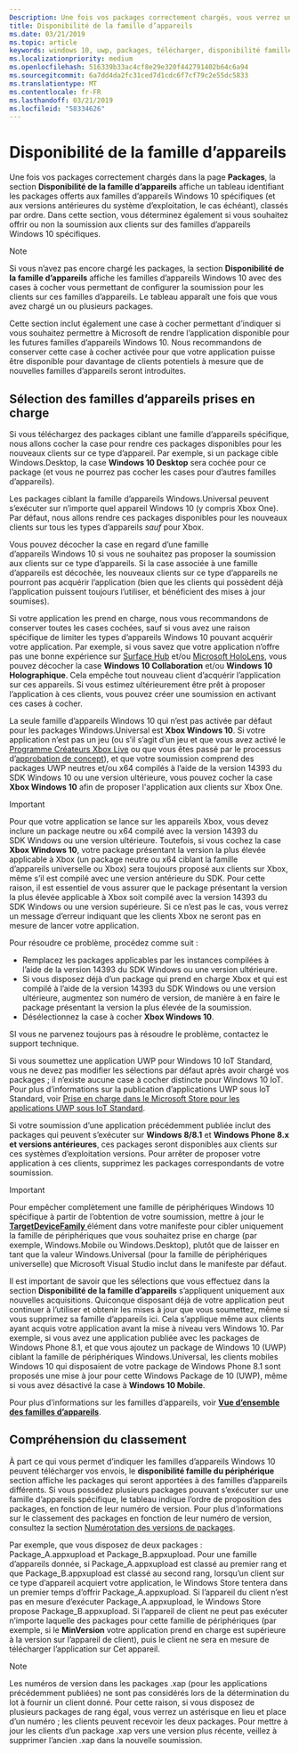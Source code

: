 ```yaml
---
Description: Une fois vos packages correctement chargés, vous verrez un tableau indiquant les packages offerts aux familles d’appareils Windows 10 spécifiques (et aux versions antérieures du système d’exploitation, le cas échéant), classés par ordre.
title: Disponibilité de la famille d’appareils
ms.date: 03/21/2019
ms.topic: article
keywords: windows 10, uwp, packages, télécharger, disponibilité famille d’appareils
ms.localizationpriority: medium
ms.openlocfilehash: 516339b33ac4cf8e29e320f442791402b64c6a94
ms.sourcegitcommit: 6a7dd4da2fc31ced7d1cdc6f7cf79c2e55dc5833
ms.translationtype: MT
ms.contentlocale: fr-FR
ms.lasthandoff: 03/21/2019
ms.locfileid: "58334626"
---
```

# <a name="device-family-availability"></a>Disponibilité de la famille d’appareils

Une fois vos packages correctement chargés dans la page **Packages**, la section **Disponibilité de la famille d’appareils** affiche un tableau identifiant les packages offerts aux familles d’appareils Windows 10 spécifiques (et aux versions antérieures du système d’exploitation, le cas échéant), classés par ordre. Dans cette section, vous déterminez également si vous souhaitez offrir ou non la soumission aux clients sur des familles d’appareils Windows 10 spécifiques.

> [!NOTE]
> Si vous n’avez pas encore chargé les packages, la section **Disponibilité de la famille d’appareils** affiche les familles d’appareils Windows 10 avec des cases à cocher vous permettant de configurer la soumission pour les clients sur ces familles d’appareils. Le tableau apparaît une fois que vous avez chargé un ou plusieurs packages.

Cette section inclut également une case à cocher permettant d’indiquer si vous souhaitez permettre à Microsoft de rendre l’application disponible pour les futures familles d’appareils Windows 10. Nous recommandons de conserver cette case à cocher activée pour que votre application puisse être disponible pour davantage de clients potentiels à mesure que de nouvelles familles d’appareils seront introduites.


## <a name="choosing-which-device-families-to-support"></a>Sélection des familles d’appareils prises en charge

Si vous téléchargez des packages ciblant une famille d’appareils spécifique, nous allons cocher la case pour rendre ces packages disponibles pour les nouveaux clients sur ce type d’appareil. Par exemple, si un package cible Windows.Desktop, la case **Windows 10 Desktop** sera cochée pour ce package (et vous ne pourrez pas cocher les cases pour d’autres familles d’appareils).

Les packages ciblant la famille d’appareils Windows.Universal peuvent s’exécuter sur n’importe quel appareil Windows 10 (y compris Xbox One). Par défaut, nous allons rendre ces packages disponibles pour les nouveaux clients sur tous les types d’appareils *sauf* pour Xbox.

Vous pouvez décocher la case en regard d’une famille d’appareils Windows 10 si vous ne souhaitez pas proposer la soumission aux clients sur ce type d’appareils. Si la case associée à une famille d’appareils est décochée, les nouveaux clients sur ce type d’appareils ne pourront pas acquérir l’application (bien que les clients qui possèdent déjà l’application puissent toujours l’utiliser, et bénéficient des mises à jour soumises).

Si votre application les prend en charge, nous vous recommandons de conserver toutes les cases cochées, sauf si vous avez une raison spécifique de limiter les types d’appareils Windows 10 pouvant acquérir votre application. Par exemple, si vous savez que votre application n’offre pas une bonne expérience sur [Surface Hub](https://developer.microsoft.com/windows/surfacehub) et/ou [Microsoft HoloLens](https://developer.microsoft.com/windows/mixed-reality), vous pouvez décocher la case **Windows 10 Collaboration** et/ou **Windows 10 Holographique**. Cela empêche tout nouveau client d’acquérir l’application sur ces appareils. Si vous estimez ultérieurement être prêt à proposer l’application à ces clients, vous pouvez créer une soumission en activant ces cases à cocher.

<span id="xbox" />

La seule famille d’appareils Windows 10 qui n’est pas activée par défaut pour les packages Windows.Universal est **Xbox Windows 10**. Si votre application n’est pas un jeu (ou s’il s’agit d’un jeu et que vous avez activé le [Programme Créateurs Xbox Live](https://docs.microsoft.com/gaming/xbox-live/get-started-with-creators/get-started-with-xbox-live-creators) ou que vous êtes passé par le processus d’[approbation de concept](../gaming/concept-approval.md)), et que votre soumission comprend des packages UWP neutres et/ou x64 compilés à l’aide de la version 14393 du SDK Windows 10 ou une version ultérieure, vous pouvez cocher la case **Xbox Windows 10** afin de proposer l'application aux clients sur Xbox One.

> [!IMPORTANT]
> Pour que votre application se lance sur les appareils Xbox, vous devez inclure un package neutre ou x64 compilé avec la version 14393 du SDK Windows ou une version ultérieure. Toutefois, si vous cochez la case **Xbox Windows 10**, votre package présentant la version la plus élevée applicable à Xbox (un package neutre ou x64 ciblant la famille d’appareils universelle ou Xbox) sera toujours proposé aux clients sur Xbox, même s’il est compilé avec une version antérieure du SDK. Pour cette raison, il est essentiel de vous assurer que le package présentant la version la plus élevée applicable à Xbox soit compilé avec la version 14393 du SDK Windows ou une version supérieure. Si ce n’est pas le cas, vous verrez un message d’erreur indiquant que les clients Xbox ne seront pas en mesure de lancer votre application. 
> 
> Pour résoudre ce problème, procédez comme suit :
> - Remplacez les packages applicables par les instances compilées à l’aide de la version 14393 du SDK Windows ou une version ultérieure.
> - Si vous disposez déjà d’un package qui prend en charge Xbox et qui est compilé à l’aide de la version 14393 du SDK Windows ou une version ultérieure, augmentez son numéro de version, de manière à en faire le package présentant la version la plus élevée de la soumission.
> - Désélectionnez la case à cocher **Xbox Windows 10**.
>   
> SI vous ne parvenez toujours pas à résoudre le problème, contactez le support technique.

Si vous soumettez une application UWP pour Windows 10 IoT Standard, vous ne devez pas modifier les sélections par défaut après avoir chargé vos packages ; il n’existe aucune case à cocher distincte pour Windows 10 IoT. Pour plus d’informations sur la publication d’applications UWP sous loT Standard, voir [Prise en charge dans le Microsoft Store pour les applications UWP sous IoT Standard](https://docs.microsoft.com/windows/iot-core/commercialize-your-device/installingandservicing).

Si votre soumission d’une application précédemment publiée inclut des packages qui peuvent s’exécuter sur **Windows 8/8.1** et **Windows Phone 8.x et versions antérieures**, ces packages seront disponibles aux clients sur ces systèmes d’exploitation versions. Pour arrêter de proposer votre application à ces clients, supprimez les packages correspondants de votre soumission.

> [!IMPORTANT]
> Pour empêcher complètement une famille de périphériques Windows 10 spécifique à partir de l’obtention de votre soumission, mettre à jour le [ **TargetDeviceFamily** ](https://docs.microsoft.com/uwp/schemas/appxpackage/uapmanifestschema/element-targetdevicefamily) élément dans votre manifeste pour cibler uniquement la famille de périphériques que vous souhaitez prise en charge (par exemple, Windows.Mobile ou Windows.Desktop), plutôt que de laisser en tant que la valeur Windows.Universal (pour la famille de périphériques universelle) que Microsoft Visual Studio inclut dans le manifeste par défaut.

Il est important de savoir que les sélections que vous effectuez dans la section **Disponibilité de la famille d’appareils** s’appliquent uniquement aux nouvelles acquisitions. Quiconque disposant déjà de votre application peut continuer à l’utiliser et obtenir les mises à jour que vous soumettez, même si vous supprimez sa famille d’appareils ici. Cela s’applique même aux clients ayant acquis votre application avant la mise à niveau vers Windows 10. Par exemple, si vous avez une application publiée avec les packages de Windows Phone 8.1, et que vous ajoutez un package de Windows 10 (UWP) ciblant la famille de périphériques Windows.Universal, les clients mobiles Windows 10 qui disposaient de votre package de Windows Phone 8.1 sont proposés une mise à jour pour cette Windows Package de 10 (UWP), même si vous avez désactivé la case à **Windows 10 Mobile**.

Pour plus d’informations sur les familles d’appareils, voir [**Vue d’ensemble des familles d’appareils**](https://docs.microsoft.com/uwp/extension-sdks/device-families-overview).


## <a name="understanding-ranking"></a>Compréhension du classement

À part ce qui vous permet d’indiquer les familles d’appareils Windows 10 peuvent télécharger vos envois, le **disponibilité famille du périphérique** section affiche les packages qui seront apportées à des familles d’appareils différents. Si vous possédez plusieurs packages pouvant s’exécuter sur une famille d’appareils spécifique, le tableau indique l’ordre de proposition des packages, en fonction de leur numéro de version. Pour plus d’informations sur le classement des packages en fonction de leur numéro de version, consultez la section [Numérotation des versions de packages](package-version-numbering.md). 

Par exemple, que vous disposez de deux packages : Package_A.appxupload et Package_B.appxupload. Pour une famille d’appareils donnée, si Package_A.appxupload est classé au premier rang et que Package_B.appxupload est classé au second rang, lorsqu’un client sur ce type d’appareil acquiert votre application, le Windows Store tentera dans un premier temps d’offrir Package_A.appxupload. Si l’appareil du client n’est pas en mesure d’exécuter Package_A.appxupload, le Windows Store propose Package_B.appxupload. Si l’appareil de client ne peut pas exécuter n’importe laquelle des packages pour cette famille de périphériques (par exemple, si le **MinVersion** votre application prend en charge est supérieure à la version sur l’appareil de client), puis le client ne sera en mesure de télécharger l’application sur Cet appareil.

> [!NOTE]
> Les numéros de version dans les packages .xap (pour les applications précédemment publiées) ne sont pas considérés lors de la détermination du lot à fournir un client donné. Pour cette raison, si vous disposez de plusieurs packages de rang égal, vous verrez un astérisque en lieu et place d’un numéro ; les clients peuvent recevoir les deux packages. Pour mettre à jour les clients d’un package .xap vers une version plus récente, veillez à supprimer l’ancien .xap dans la nouvelle soumission.


